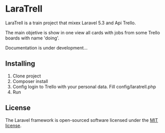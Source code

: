 # LaraTrell


LaraTrell is a train project that mixex Laravel 5.3 and Api Trello.

The main objetive is show in one view all cards with jobs from some Trello boards with name 'doing'.
 
Documentation is under development...

## Installing

1. Clone project
2. Composer install
3. Config login to Trello with your personal data. Fill config/laratrell.php
4. Run


## License

The Laravel framework is open-sourced software licensed under the [MIT license](http://opensource.org/licenses/MIT).
